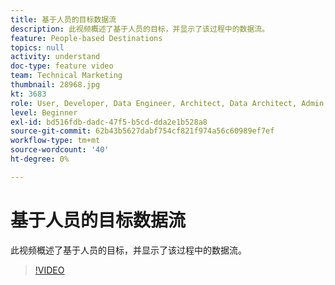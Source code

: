 ```yaml
---
title: 基于人员的目标数据流
description: 此视频概述了基于人员的目标，并显示了该过程中的数据流。
feature: People-based Destinations
topics: null
activity: understand
doc-type: feature video
team: Technical Marketing
thumbnail: 28968.jpg
kt: 3683
role: User, Developer, Data Engineer, Architect, Data Architect, Admin, Leader
level: Beginner
exl-id: bd516fdb-dadc-47f5-b5cd-dda2e1b528a8
source-git-commit: 62b43b5627dabf754cf821f974a56c60989ef7ef
workflow-type: tm+mt
source-wordcount: '40'
ht-degree: 0%

---
```


# 基于人员的目标数据流

此视频概述了基于人员的目标，并显示了该过程中的数据流。

>[!VIDEO](https://video.tv.adobe.com/v/31961/?quality=12&captions=chi_hans)
